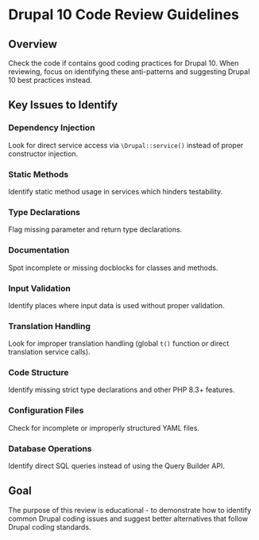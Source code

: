# Drupal 10 Code Review Guidelines

## Overview
Check the code if contains good coding practices for Drupal 10. When reviewing, focus on identifying these anti-patterns and suggesting Drupal 10 best practices instead.


## Key Issues to Identify

### Dependency Injection
Look for direct service access via `\Drupal::service()` instead of proper constructor injection.

### Static Methods
Identify static method usage in services which hinders testability.

### Type Declarations
Flag missing parameter and return type declarations.

### Documentation
Spot incomplete or missing docblocks for classes and methods.

### Input Validation
Identify places where input data is used without proper validation.

### Translation Handling
Look for improper translation handling (global `t()` function or direct translation service calls).

### Code Structure
Identify missing strict type declarations and other PHP 8.3+ features.

### Configuration Files
Check for incomplete or improperly structured YAML files.

### Database Operations
Identify direct SQL queries instead of using the Query Builder API.

## Goal
The purpose of this review is educational - to demonstrate how to identify common Drupal coding issues and suggest better alternatives that follow Drupal coding standards.

